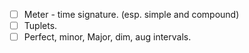 - [ ] Meter - time signature. (esp. simple and compound)
- [ ] Tuplets.
- [ ] Perfect, minor, Major, dim, aug intervals.